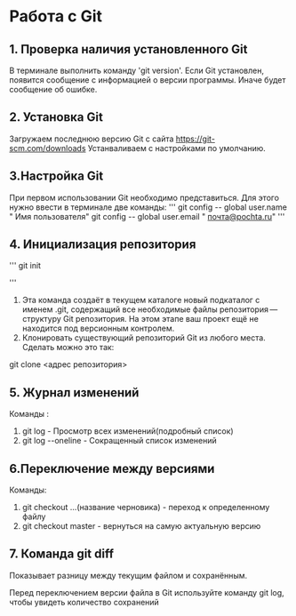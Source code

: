  # Работа с Git

## 1. Проверка наличия  установленного Git
В терминале выполнить команду 'git version'. 
Если Git установлен, появится сообщение с информацией о версии программы. Иначе будет сообщение об ошибке.

## 2. Установка Git
Загружаем последнюю версию Git с сайта https://git-scm.com/downloads
 Устанваливаем с настройками по умолчанию.
 ## 3.Настройка Git
 При первом использовании Git  необходимо представиться. Для этого нужно ввести в терминале две команды:
 ''' 
 git config -- global user.name " Имя пользователя"
 git config -- global user.email " почта@pochta.ru"
 '''
 ## 4. Инициализация репозитория
 '''
 git init
 
 '''
 1. Эта команда создаёт в текущем каталоге новый подкаталог с именем .git, содержащий все необходимые файлы репозитория — структуру Git репозитория. На этом этапе ваш проект ещё не находится под версионным контролем.
 2. Клонировать существующий репозиторий Git из любого места. Сделать можно это так:
 
 git clone <адрес репозитория>

 ## 5. Журнал изменений
  Команды :
  1. git log - Просмотр всех изменений(подробный список)
  2. git log --oneline    - Сокращенный список изменений

## 6.Переключение между версиями
Команды:
1. git checkout ...(название черновика) - переход к определенному файлу
2. git checkout master   - вернуться на самую актуальную версию

 ## 7. Команда git diff
 Показывает разницу между текущим файлом
и сохранённым.

Перед переключением версии файла в Git
используйте команду git log, чтобы увидеть
количество сохранений


 